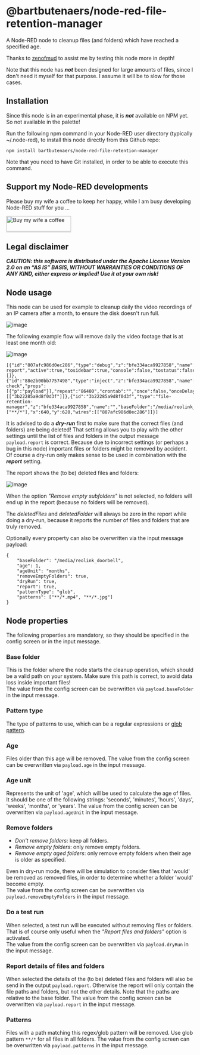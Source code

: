# @bartbutenaers/node-red-file-retention-manager
A Node-RED node to cleanup files (and folders) which have reached a specified age.

Thanks to [zenofmud](https://discourse.nodered.org/u/zenofmud/summary) to assist me by testing this node more in depth!

Note that this node has ***not*** been designed for large amounts of files, since I don't need it myself for that purpose.  I assume it will be to slow for those cases.

## Installation

Since this node is in an experimental phase, it is ***not*** available on NPM yet.  So not available in the palette!

Run the following npm command in your Node-RED user directory (typically ~/.node-red), to install this node directly from this Github repo:
```
npm install bartbutenaers/node-red-file-retention-manager
```
Note that you need to have Git installed, in order to be able to execute this command.

## Support my Node-RED developments

Please buy my wife a coffee to keep her happy, while I am busy developing Node-RED stuff for you ...

<a href="https://www.buymeacoffee.com/bartbutenaers" target="_blank"><img src="https://www.buymeacoffee.com/assets/img/custom_images/orange_img.png" alt="Buy my wife a coffee" style="height: 41px !important;width: 174px !important;box-shadow: 0px 3px 2px 0px rgba(190, 190, 190, 0.5) !important;-webkit-box-shadow: 0px 3px 2px 0px rgba(190, 190, 190, 0.5) !important;" ></a>

## Legal disclaimer

***CAUTION: this software is distributed under the Apache License Version 2.0 on an “AS IS” BASIS, WITHOUT WARRANTIES OR CONDITIONS OF ANY KIND, either express or implied!  Use it at your own risk!***

## Node usage

This node can be used for example to cleanup daily the video recordings of an IP camera after a month, to ensure the disk doesn't run full.  

![image](https://github.com/bartbutenaers/node-red-file-retention-manager/assets/14224149/86bc1765-69d8-44c6-8dec-221caf5b66f0)

The following example flow will remove daily the video footage that is at least one month old:

![image](https://github.com/bartbutenaers/node-red-file-retention-manager/assets/14224149/c995d28b-64df-4937-a591-8f1bd46fd404)
```
[{"id":"807afc986d0ec286","type":"debug","z":"bfe334aca9927858","name":"Cleanup report","active":true,"tosidebar":true,"console":false,"tostatus":false,"complete":"payload","targetType":"msg","statusVal":"","statusType":"auto","x":860,"y":620,"wires":[]},{"id":"88e2b00bb7757498","type":"inject","z":"bfe334aca9927858","name":"Daily check","props":[{"p":"payload"}],"repeat":"86400","crontab":"","once":false,"onceDelay":0.1,"topic":"","payload":"","payloadType":"date","x":430,"y":620,"wires":[["3b22285a9d8f0d3f"]]},{"id":"3b22285a9d8f0d3f","type":"file-retention-manager","z":"bfe334aca9927858","name":"","baseFolder":"/media/reolink_deurbel","patternType":"glob","age":"1","ageUnit":"months","removeFolders":"none","dryRun":true,"reportDetails":true,"patterns":["**/*"],"x":640,"y":620,"wires":[["807afc986d0ec286"]]}]
```
It is advised to do a ***dry-run*** first to make sure that the correct files (and folders) are being deleted!  That setting allows you to play with the other settings until the list of files and folders in the output message `payload.report` is correct. Because due to incorrect settings (or perhaps a bug in this node) important files or folders might be removed by accident.  Of course a dry-run only makes sense to be used in combination with the ***report*** setting.

The report shows the (to be) deleted files and folders:

![image](https://github.com/bartbutenaers/node-red-cleanup-filesystem/assets/14224149/7263cd81-8458-47ed-963c-a047ffbfa7ba)

When the option *"Remove empty subfolders"* is not selected, no folders will end up in the report (because no folders will be removed).

The *deletedFiles* and *deletedFolder* will always be zero in the report while doing a dry-run, because it reports the number of files and folders that are truly removed.

Optionally every property can also be overwritten via the input message payload:
```
{
    "baseFolder": "/media/reolink_doorbell",
    "age": 1,
    "ageUnit": "months",
    "removeEmptyFolders": true,
    "dryRun": true,
    "report": true,
    "patternType": "glob",
    "patterns": ["**/*.mp4", "**/*.jpg"]
}
```

## Node properties

The following properties are mandatory, so they should be specified in the config screen or in the input message.

### Base folder

This is the folder where the node starts the cleanup operation, which should be a valid path on your system.  Make sure this path is correct, to avoid data loss inside important files!  
The value from the config screen can be overwritten via `payload.baseFolder` in the input message.

### Pattern type

The type of patterns to use, which can be a regular expressions or [glob pattern](https://code.visualstudio.com/docs/editor/glob-patterns).

### Age

Files older than this age will be removed.
The value from the config screen can be overwritten via `payload.age` in the input message.

### Age unit

Represents the unit of 'age', which will be used to calculate the age of files.  It should be one of the following strings: 'seconds', 'minutes', 'hours', 'days', 'weeks', 'months', or 'years'.  The value from the config screen can be overwritten via `payload.ageUnit` in the input message.

### Remove folders

+ *Don't remove folders*: keep all folders.
+ *Remove empty folders*: only remove empty folders.
+ *Remove empty aged folders*: only remove empty folders when their age is older as specified.

Even in dry-run mode, there will be simulation to consider files that 'would' be removed as removed files, in order to determine whether a folder 'would' become empty.  
The value from the config screen can be overwritten via `payload.removeEmptyFolders` in the input message.

### Do a test run

When selected, a test run will be executed without removing files or folders.  That is of course only useful when the *"Report files and folders"* option is activated.  
The value from the config screen can be overwritten via `payload.dryRun` in the input message.

### Report details of files and folders
When selected the details of the (to be) deleted files and folders will also be send in the output `payload.report`.  Otherwise the report will only contain the file paths and folders, but not the other details.  Note that the paths are relative to the base folder. 
The value from the config screen can be overwritten via `payload.report` in the input message.

### Patterns

Files with a path matching this regex/glob pattern will be removed.  Use glob pattern `**/*` for all files in all folders.
The value from the config screen can be overwritten via `payload.patterns` in the input message.

